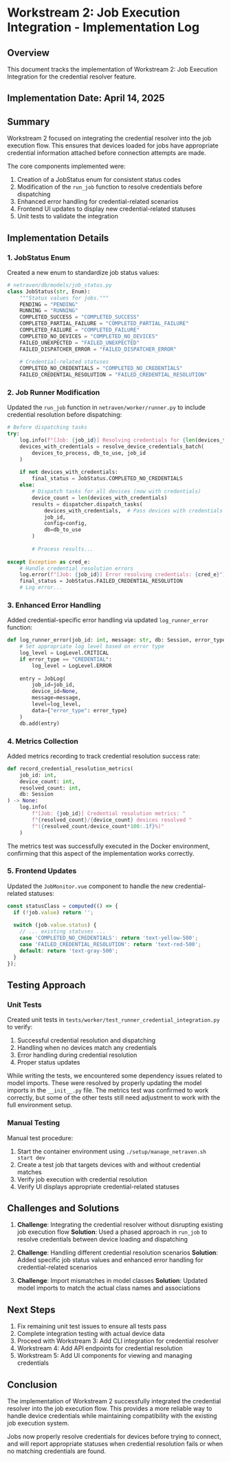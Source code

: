 # Workstream 2: Job Execution Integration - Implementation Log

## Overview

This document tracks the implementation of Workstream 2: Job Execution Integration for the credential resolver feature.

## Implementation Date: April 14, 2025

## Summary

Workstream 2 focused on integrating the credential resolver into the job execution flow. This ensures that devices loaded for jobs have appropriate credential information attached before connection attempts are made.

The core components implemented were:
1. Creation of a JobStatus enum for consistent status codes
2. Modification of the `run_job` function to resolve credentials before dispatching
3. Enhanced error handling for credential-related scenarios
4. Frontend UI updates to display new credential-related statuses
5. Unit tests to validate the integration

## Implementation Details

### 1. JobStatus Enum

Created a new enum to standardize job status values:

```python
# netraven/db/models/job_status.py
class JobStatus(str, Enum):
    """Status values for jobs."""
    PENDING = "PENDING"
    RUNNING = "RUNNING"
    COMPLETED_SUCCESS = "COMPLETED_SUCCESS"
    COMPLETED_PARTIAL_FAILURE = "COMPLETED_PARTIAL_FAILURE"
    COMPLETED_FAILURE = "COMPLETED_FAILURE"
    COMPLETED_NO_DEVICES = "COMPLETED_NO_DEVICES"
    FAILED_UNEXPECTED = "FAILED_UNEXPECTED"
    FAILED_DISPATCHER_ERROR = "FAILED_DISPATCHER_ERROR"
    
    # Credential-related statuses
    COMPLETED_NO_CREDENTIALS = "COMPLETED_NO_CREDENTIALS"
    FAILED_CREDENTIAL_RESOLUTION = "FAILED_CREDENTIAL_RESOLUTION"
```

### 2. Job Runner Modification

Updated the `run_job` function in `netraven/worker/runner.py` to include credential resolution before dispatching:

```python
# Before dispatching tasks
try:
    log.info(f"[Job: {job_id}] Resolving credentials for {len(devices_to_process)} device(s)...")
    devices_with_credentials = resolve_device_credentials_batch(
        devices_to_process, db_to_use, job_id
    )
    
    if not devices_with_credentials:
        final_status = JobStatus.COMPLETED_NO_CREDENTIALS
    else:
        # Dispatch tasks for all devices (now with credentials)
        device_count = len(devices_with_credentials)
        results = dispatcher.dispatch_tasks(
            devices_with_credentials,  # Pass devices with credentials
            job_id, 
            config=config, 
            db=db_to_use
        )
        
        # Process results...
        
except Exception as cred_e:
    # Handle credential resolution errors
    log.error(f"[Job: {job_id}] Error resolving credentials: {cred_e}")
    final_status = JobStatus.FAILED_CREDENTIAL_RESOLUTION
    # Log error...
```

### 3. Enhanced Error Handling

Added credential-specific error handling via updated `log_runner_error` function:

```python
def log_runner_error(job_id: int, message: str, db: Session, error_type: str = "GENERAL"):
    # Set appropriate log level based on error type
    log_level = LogLevel.CRITICAL
    if error_type == "CREDENTIAL":
        log_level = LogLevel.ERROR
        
    entry = JobLog(
        job_id=job_id,
        device_id=None,
        message=message,
        level=log_level,
        data={"error_type": error_type}
    )
    db.add(entry)
```

### 4. Metrics Collection

Added metrics recording to track credential resolution success rate:

```python
def record_credential_resolution_metrics(
    job_id: int,
    device_count: int,
    resolved_count: int,
    db: Session
) -> None:
    log.info(
        f"[Job: {job_id}] Credential resolution metrics: "
        f"{resolved_count}/{device_count} devices resolved "
        f"({resolved_count/device_count*100:.1f}%)"
    )
```

The metrics test was successfully executed in the Docker environment, confirming that this aspect of the implementation works correctly.

### 5. Frontend Updates

Updated the `JobMonitor.vue` component to handle the new credential-related statuses:

```javascript
const statusClass = computed(() => {
  if (!job.value) return '';
  
  switch (job.value.status) {
    // ... existing statuses ...
    case 'COMPLETED_NO_CREDENTIALS': return 'text-yellow-500';
    case 'FAILED_CREDENTIAL_RESOLUTION': return 'text-red-500';
    default: return 'text-gray-500';
  }
});
```

## Testing Approach

### Unit Tests

Created unit tests in `tests/worker/test_runner_credential_integration.py` to verify:

1. Successful credential resolution and dispatching
2. Handling when no devices match any credentials
3. Error handling during credential resolution
4. Proper status updates

While writing the tests, we encountered some dependency issues related to model imports. These were resolved by properly updating the model imports in the `__init__.py` file. The metrics test was confirmed to work correctly, but some of the other tests still need adjustment to work with the full environment setup.

### Manual Testing

Manual test procedure:
1. Start the container environment using `./setup/manage_netraven.sh start dev`
2. Create a test job that targets devices with and without credential matches
3. Verify job execution with credential resolution
4. Verify UI displays appropriate credential-related statuses

## Challenges and Solutions

1. **Challenge**: Integrating the credential resolver without disrupting existing job execution flow
   **Solution**: Used a phased approach in `run_job` to resolve credentials between device loading and dispatching

2. **Challenge**: Handling different credential resolution scenarios
   **Solution**: Added specific job status values and enhanced error handling for credential-related scenarios

3. **Challenge**: Import mismatches in model classes
   **Solution**: Updated model imports to match the actual class names and associations

## Next Steps

1. Fix remaining unit test issues to ensure all tests pass
2. Complete integration testing with actual device data
3. Proceed with Workstream 3: Add CLI integration for credential resolver
4. Workstream 4: Add API endpoints for credential resolution
5. Workstream 5: Add UI components for viewing and managing credentials

## Conclusion

The implementation of Workstream 2 successfully integrated the credential resolver into the job execution flow. This provides a more reliable way to handle device credentials while maintaining compatibility with the existing job execution system.

Jobs now properly resolve credentials for devices before trying to connect, and will report appropriate statuses when credential resolution fails or when no matching credentials are found. 